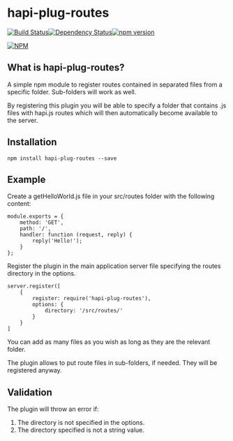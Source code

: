 # hapi-plug-routes

[![Build Status](https://travis-ci.org/federicomaffei/hapi-plug-routes.svg)](https://travis-ci.org/federicomaffei/hapi-plug-routes)[![Dependency Status](https://david-dm.org/federicomaffei/hapi-plug-routes.svg)](https://david-dm.org/federicomaffei/hapi-plug-routes)[![npm version](https://badge.fury.io/js/hapi-plug-routes.svg)](https://www.npmjs.com/package/hapi-plug-routes)

[![NPM](https://nodei.co/npm/hapi-plug-routes.png?downloads=true&downloadRank=true&stars=true)](https://nodei.co/npm/hapi-plug-routes/)

## What is hapi-plug-routes?

A simple npm module to register routes contained in separated files from a specific folder. Sub-folders will work as well.

By registering this plugin you will be able to specify a folder that contains .js files with hapi.js routes which will then automatically become available to the server.

## Installation

    npm install hapi-plug-routes --save

## Example

Create a getHelloWorld.js file in your src/routes folder with the following content:

 
    module.exports = {
	    method: 'GET',
	    path: '/',
	    handler: function (request, reply) {
	        reply('Hello!');
	    }
	};


Register the plugin in the main application server file specifying the routes directory in the options.

    server.register([
        {
            register: require('hapi-plug-routes'),
            options: {
                directory: '/src/routes/'
            }
        }
    ]

You can add as many files as you wish as long as they are the relevant folder.

The plugin allows to put route files in sub-folders, if needed. They will be registered anyway.

## Validation

The plugin will throw an error if: 

1. The directory is not specified in the options.
2. The directory specified is not a string value.
